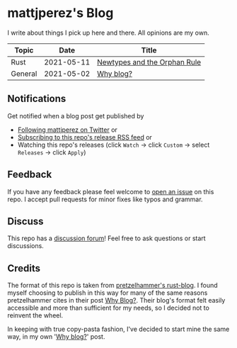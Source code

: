 # mattjperez's Blog 

I write about things I pick up here and there.
All opinions are my own.

| Topic | Date | Title |
|-|-|-|
| Rust | 2021-05-11 | [Newtypes and the Orphan Rule](./posts/newtypes-and-the-orphan-rule.md) |
| General | 2021-05-02 | [Why blog?](./posts/why-blog.md) |

## Notifications

Get notified when a blog post get published by
- [Following mattjperez on Twitter](https://twitter.com/mattjperez) or
- [Subscribing to this repo's release RSS feed](https://github.com/mattjperez/blog/releases.atom) or
- Watching this repo's releases (click `Watch` -> click `Custom` -> select `Releases` -> click `Apply`)

## Feedback

If you have any feedback please feel welcome to [open an issue](https://github.com/mattjperez/blog/issues/new) on this repo. 
I accept pull requests for minor fixes like typos and grammar.

## Discuss

This repo has a [discussion forum](https://github.com/mattjperez/blog/discussions)! 
Feel free to ask questions or start discussions.

## Credits
The format of this repo is taken from [pretzelhammer's rust-blog](https://github.com/pretzelhammer/rust-blog).
I found myself choosing to publish in this way for many of the same reasons pretzelhammer cites in their post 
[Why Blog?](https://github.com/pretzelhammer/rust-blog/blob/master/posts/why-blog.md).
Their blog's format felt easily accessible and more than sufficient for my needs, so I decided not to reinvent the wheel.

In keeping with true copy-pasta fashion, I've decided to start mine the same way, 
in my own '[Why blog?](./posts/why-blog.md)' post.

